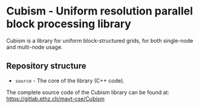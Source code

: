 # Cubism - Uniform resolution parallel block processing library

Cubism is a library for uniform block-structured grids, for both single-node and multi-node usage.

## Repository structure

- `source` - The core of the library (C++ code).

The complete source code of the Cubism library can be found at: https://gitlab.ethz.ch/mavt-cse/Cubism
